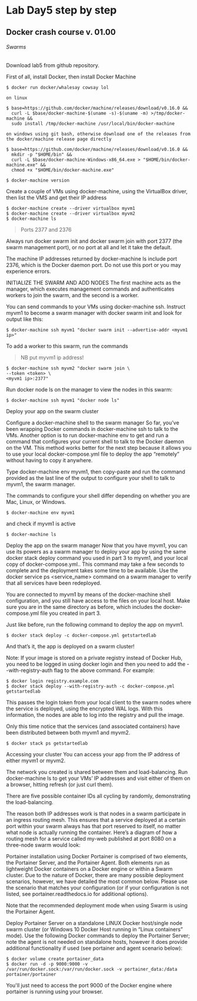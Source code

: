 # Lab Day5 step by step
## Docker crash course v. 01.00



###### Swarms

Download lab5 from github repository.

First of all, install Docker, then install Docker Machine

```
$ docker run docker/whalesay cowsay lol

on linux

$ base=https://github.com/docker/machine/releases/download/v0.16.0 &&
  curl -L $base/docker-machine-$(uname -s)-$(uname -m) >/tmp/docker-machine &&
  sudo install /tmp/docker-machine /usr/local/bin/docker-machine
  
on windows using git bash, otherwise download one of the releases from the docker/machine release page directly 

$ base=https://github.com/docker/machine/releases/download/v0.16.0 &&
  mkdir -p "$HOME/bin" &&
  curl -L $base/docker-machine-Windows-x86_64.exe > "$HOME/bin/docker-machine.exe" &&
  chmod +x "$HOME/bin/docker-machine.exe"
  
$ docker-machine version
```

Create a couple of VMs using docker-machine, using the VirtualBox driver, then list the VMS and get their IP address

```
$ docker-machine create --driver virtualbox myvm1
$ docker-machine create --driver virtualbox myvm2
$ docker-machine ls
``` 
>Ports 2377 and 2376

Always run docker swarm init and docker swarm join with port 2377 (the swarm management port), or no port at all and let it take the default.

The machine IP addresses returned by docker-machine ls include port 2376, which is the Docker daemon port. Do not use this port or you may experience errors.

INITIALIZE THE SWARM AND ADD NODES
The first machine acts as the manager, which executes management commands and authenticates workers to join the swarm, and the second is a worker.

You can send commands to your VMs using docker-machine ssh. Instruct myvm1 to become a swarm manager with docker swarm init and look for output like this:

`$ docker-machine ssh myvm1 "docker swarm init --advertise-addr <myvm1 ip>"`

To add a worker to this swarm, run the commands 
>NB put myvm1 ip address!

```
$ docker-machine ssh myvm2 "docker swarm join \
--token <token> \
<myvm1 ip>:2377"
```

Run docker node ls on the manager to view the nodes in this swarm:

`$ docker-machine ssh myvm1 "docker node ls"`

Deploy your app on the swarm cluster

Configure a docker-machine shell to the swarm manager
So far, you’ve been wrapping Docker commands in docker-machine ssh to talk to the VMs. Another option is to run docker-machine env <machine> to get and run a command that configures your current shell to talk to the Docker daemon on the VM. This method works better for the next step because it allows you to use your local docker-compose.yml file to deploy the app “remotely” without having to copy it anywhere.

Type docker-machine env myvm1, then copy-paste and run the command provided as the last line of the output to configure your shell to talk to myvm1, the swarm manager.

The commands to configure your shell differ depending on whether you are Mac, Linux, or Windows.

`$ docker-machine env myvm1`

and check if myvm1 is active

`$ docker-machine ls`

Deploy the app on the swarm manager
Now that you have myvm1, you can use its powers as a swarm manager to deploy your app by using the same docker stack deploy command you used in part 3 to myvm1, and your local copy of docker-compose.yml.. This command may take a few seconds to complete and the deployment takes some time to be available. Use the docker service ps <service_name> command on a swarm manager to verify that all services have been redeployed.

You are connected to myvm1 by means of the docker-machine shell configuration, and you still have access to the files on your local host. Make sure you are in the same directory as before, which includes the docker-compose.yml file you created in part 3.

Just like before, run the following command to deploy the app on myvm1.

`$ docker stack deploy -c docker-compose.yml getstartedlab`

And that’s it, the app is deployed on a swarm cluster!

Note: If your image is stored on a private registry instead of Docker Hub, you need to be logged in using docker login <your-registry> and then you need to add the --with-registry-auth flag to the above command. For example:

``` 
$ docker login registry.example.com
$ docker stack deploy --with-registry-auth -c docker-compose.yml getstartedlab
```

This passes the login token from your local client to the swarm nodes where the service is deployed, using the encrypted WAL logs. With this information, the nodes are able to log into the registry and pull the image.

Only this time notice that the services (and associated containers) have been distributed between both myvm1 and myvm2.

`$ docker stack ps getstartedlab`

Accessing your cluster
You can access your app from the IP address of either myvm1 or myvm2.

The network you created is shared between them and load-balancing. Run docker-machine ls to get your VMs’ IP addresses and visit either of them on a browser, hitting refresh (or just curl them).

There are five possible container IDs all cycling by randomly, demonstrating the load-balancing.

The reason both IP addresses work is that nodes in a swarm participate in an ingress routing mesh. This ensures that a service deployed at a certain port within your swarm always has that port reserved to itself, no matter what node is actually running the container. Here’s a diagram of how a routing mesh for a service called my-web published at port 8080 on a three-node swarm would look:



Portainer installation using Docker
Portainer is comprised of two elements, the Portainer Server, and the Portainer Agent. Both elements run as lightweight Docker containers on a Docker engine or within a Swarm cluster. Due to the nature of Docker, there are many possible deployment scenarios, however, we have detailed the most common below. Please use the scenario that matches your configuration (or if your configuration is not listed, see portainer.readthedocs.io for additional options).

Note that the recommended deployment mode when using Swarm is using the Portainer Agent.

Deploy Portainer Server on a standalone LINUX Docker host/single node swarm cluster (or Windows 10 Docker Host running in “Linux containers” mode).
Use the following Docker commands to deploy the Portainer Server; note the agent is not needed on standalone hosts, however it does provide additional functionality if used (see portainer and agent scenario below):

```
$ docker volume create portainer_data
$ docker run -d -p 9000:9000 -v /var/run/docker.sock:/var/run/docker.sock -v portainer_data:/data portainer/portainer
```

You'll just need to access the port 9000 of the Docker engine where portainer is running using your browser.